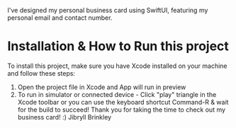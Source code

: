I've designed my personal business card using SwiftUI, featuring my personal email and contact number.


# Installation & How to Run this project
To install this project, make sure you have Xcode installed on your machine and follow these steps:
1) Open the project file in Xcode and App will run in preview
2) To run in simulator or connected device - Click "play" triangle in the Xcode toolbar or you can use the keyboard shortcut Command-R & wait for the build to succeed! 
Thank you for taking the time to check out my business card! :) Jibryll Brinkley
